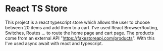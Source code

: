 # React TS Store

This project is a react typescript store which allows the user to choose between 20 items and add them to a cart. I've used React BrowserRouting, Switches, Routes ... to route the home page and cart page. The products come from an external API "https://fakestoreapi.com/products". With this I've used async await with react and typescript.
